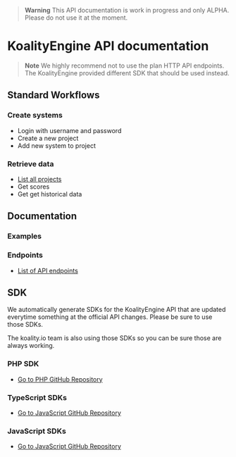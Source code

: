> **Warning**
> This API documentation is work in progress and only ALPHA. Please do not use it at the moment.

# KoalityEngine API documentation

> **Note**
> We highly recommend not to use the plan HTTP API endpoints. The KoalityEngine provided different SDK that should be used instead. 

## Standard Workflows

### Create systems

- Login with username and password
- Create a new project
- Add new system to project

### Retrieve data

- [List all projects](examples/listProjects.md)
- Get scores
- Get get historical data

## Documentation

### Examples

### Endpoints

- [List of API endpoints](RepositoryOverviews.md)


## SDK

We automatically generate SDKs for the KoalityEngine API that are updated everytime something at the official API changes. Please be sure to use those SDKs.

The koality.io team is also using those SDKs so you can be sure those are always working.

### PHP SDK

- [Go to PHP GitHub Repository](https://github.com/leankoala-gmbh/leankoala-client-php)

### TypeScript SDKs

- [Go to JavaScript GitHub Repository](https://github.com/leankoala-gmbh/leankoala-client-typescript)

### JavaScript SDKs

- [Go to JavaScript GitHub Repository](https://github.com/leankoala-gmbh/leankoala-client-javascript)



